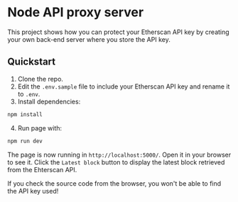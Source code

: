 # Node API proxy server

This project shows how you can protect your Etherscan API key by creating your own back-end server where you store the API key. 

## Quickstart

1. Clone the repo.
1. Edit the `.env.sample` file to include your Etherscan API key and rename it to `.env`.
1. Install  dependencies:

```sh
npm install
```
4. Run page with:

```sh
npm run dev
```
The page is now running in `http://localhost:5000/`. Open it in your browser to see it. Click the `Latest block` button to display the latest block retrieved from the Ehterscan API. 

If you check the source code from the browser, you won't be able to find the API key used! 
